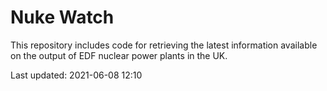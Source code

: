 # Nuke Watch

This repository includes code for retrieving the latest information available on the output of EDF nuclear power plants in the UK.

Last updated: 2021-06-08 12:10